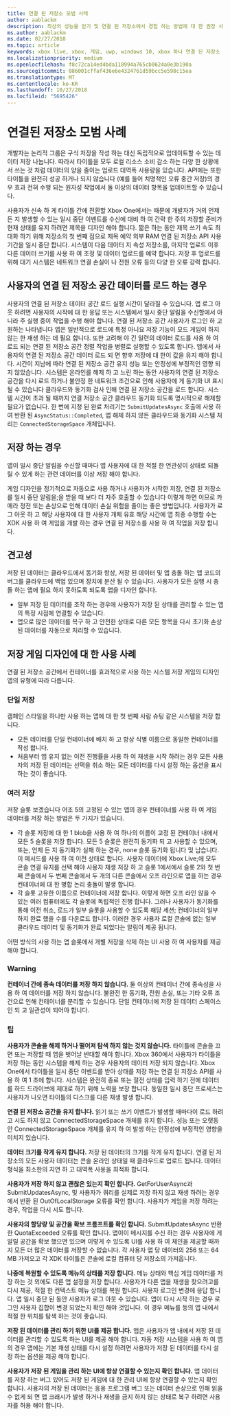 ```yaml
---
title: 연결 된 저장소 모범 사례
author: aablackm
description: 최상의 성능을 얻기 및 연결 된 저장소에서 경험 하는 방법에 대 한 권장 사항
ms.author: aablackm
ms.date: 02/27/2018
ms.topic: article
keywords: xbox live, xbox, 게임, uwp, windows 10, xbox 하나 연결 된 저장소
ms.localizationpriority: medium
ms.openlocfilehash: f8c72ca14ed4bda118994a765cb0624a0e3b190a
ms.sourcegitcommit: 086001cffaf436e6e4324761d59bcc5e598c15ea
ms.translationtype: MT
ms.contentlocale: ko-KR
ms.lasthandoff: 10/27/2018
ms.locfileid: "5695426"
---
```

# <a name="connected-storage-best-practices"></a>연결된 저장소 모범 사례

개발자는 논리적 그룹은 구식 저장을 작성 하는 대신 독립적으로 업데이트할 수 있는 데이터 저장 나눕니다. 따라서 타이틀을 모두 로컬 리소스 소비 감소 하는 다양 한 상황에서 쓰는 것 처럼 데이터의 양을 줄이는 업로드 대역폭 사용량을 있습니다. API에는 또한 타이틀을 완전히 성공 하거나 되지 않습니다 (예를 들어 치명적인 오류 중간 저장)의 경우 효과 전혀 수행 되는 원자성 작업에서 둘 이상의 데이터 항목을 업데이트할 수 있습니다.

사용자가 신속 하 게 타이틀 간에 전환할 Xbox One에서는 때문에 개발자가 거의 언제 든 지 발생할 수 있는 일시 중단 이벤트를 수신에 대비 하 여 간략 한 주의 저장할 준비가 현재 상태를 유지 하려면 제목을 디자인 해야 합니다. 짧은 하는 동안 제목 쓰기 속도 최대화 하기 위해 저장소의 첫 번째 점으로 제목 예약 외부 RAM 연결 된 저장소 API 사용 기간을 일시 중단 합니다. 시스템이 다음 데이터 지 속성 저장소를, 마지막 업로드 이후 다른 데이터 쓰기를 사용 하 여 조정 및 데이터 업로드를 예약 합니다. 저장 후 업로드를 위해 대기 시스템은 네트워크 연결 손실이 나 전원 오류 등의 다양 한 오류 강력 합니다.

## <a name="when-to-load-a-users-connected-storage-space-data"></a>사용자의 연결 된 저장소 공간 데이터를 로드 하는 경우

사용자의 연결 된 저장소 데이터 공간 로드 실행 시간이 달라질 수 있습니다. 앱 로그 아웃 하려면 사용자의 시작에 대 한 응답 또는 시스템에서 일시 중단 알림을 수신할에서 아니라 주 실행 중이 작업을 수행 해야 합니다.
연결 된 저장소 공간 사용자가 로그인 하 고 원하는 나타냅니다 앱은 일반적으로 로드에 특정 아니요 저장 기능이 모드 게임이 하지 않는 한 재생 하는 데 필요 합니다. 또한 고려해 야 긴 일련의 데이터 로드를 사용 하 여 로드 되는 연결 된 저장소 공간 정렬 작업을 병렬로 실행할 수 있도록 합니다.
앱에서 사용자의 연결 된 저장소 공간 데이터 로드 되 면 향후 저장에 대 한이 값을 유지 해야 합니다. 시간이 지남에 따라 연결 된 저장소 공간 유지 성능 또는 안정성에 부정적인 영향 되지 않았습니다. 시스템은 온라인를 해제 하 고 느린 하는 동안 사용자의 연결 된 저장소 공간을 다시 로드 하거나 불안정 한 네트워크 조건으로 인해 사용자에 게 동기화 UI 표시 될 수 있습니다 클라우드와 동기화 검사 인해 연결 된 저장소 공간을 로드 합니다. 시스템 시간이 초과 될 때까지 연결 저장소 공간 클라우드 동기화 되도록 명시적으로 해제할 필요가 없습니다. 한 번에 지정 된 완료 처리기는 `SubmitUpdatesAsync` 호출에 사용 하 여 반환 된 `AsyncStatus::Completed`, 앱 해제 하지 않든 클라우드와 동기화 시스템 처리는 `ConnectedStorageSpace` 개체입니다.

## <a name="when-to-save"></a>저장 하는 경우

앱이 일시 중단 알림을 수신할 때마다 앱 사용자에 대 한 적절 한 연관성이 상태로 되돌릴 수 있게 하는 관련 데이터를 이상 저장 해야 합니다.

게임 디자인을 정기적으로 자동으로 사용 하거나 사용자가 시작한 저장, 연결 된 저장소를 일시 중단 알림을;을 받을 때 보다 더 자주 호출할 수 있습니다 이렇게 하면 이므로 카메라 정전 또는 손상으로 인해 데이터 손실 위험을 줄이는 좋은 방법입니다.
사용자가 로그 아웃 하 고 해당 사용자에 대 한 사용자 개체 유효 해당 시간에 앱 최종 수행할 수는 XDK 사용 하 여 게임을 개발 하는 경우 연결 된 저장소를 사용 하 여 작업을 저장 합니다.

## <a name="robustness"></a>견고성

저장 된 데이터는 클라우드에서 동기화 항상, 저장 된 데이터 및 앱 충돌 하는 앱 코드의 버그를 클라우드에 백업 있으며 장치에 분산 될 수 있습니다. 사용자가 모든 실행 시 충돌 하는 앱에 필요 하지 못하도록 되도록 앱을 디자인 합니다.

-   일부 저장 된 데이터를 조작 하는 경우에 사용자가 저장 된 상태를 관리할 수 있는 앱의 특정 시점에 연결할 수 있습니다.
-   앱으로 많은 데이터를 복구 하 고 안전한 상태로 다른 모든 항목을 다시 초기화 손상 된 데이터를 자동으로 처리할 수 있습니다.

## <a name="use-cases-for-save-game-designs"></a>저장 게임 디자인에 대 한 사용 사례

연결 된 저장소 공간에서 컨테이너를 효과적으로 사용 하는 시스템 저장 게임의 디자인 앱의 유형에 따라 다릅니다.

### <a name="single-save"></a>단일 저장

캠페인 스타일을 하나만 사용 하는 앱에 대 한 첫 번째 사람 슈팅 같은 시스템을 저장 합니다.

-   모든 데이터를 단일 컨테이너에 배치 하 고 항상 식별 이름으로 동일한 컨테이너를 작성 합니다.
-   처음부터 앱 유지 없는 이전 진행률을 사용 하 여 재생을 시작 하려는 경우 모든 사용자의 저장 된 데이터는 선택을 취소 하는 모든 데이터를 다시 설정 하는 옵션을 표시 하는 것이 좋습니다.

### <a name="multiple-saves"></a>여러 저장

저장 슬롯 보겠습니다 어조 5의 고정된 수 있는 앱의 경우 컨테이너를 사용 하 여 게임 데이터를 저장 하는 방법은 두 가지가 있습니다.

-   각 슬롯 저장에 대 한 1 blob을 사용 하 여 하나의 이름이 고정 된 컨테이너 내에서 모든 5 슬롯을 저장 합니다. 모든 5 슬롯은 완전히 동기화 되 고 사용할 수 있으며, 또는, 언제 든 지 동기화가 실패 하는 경우, none 슬롯 동기화 됩니다 및 남습니다.이 메서드를 사용 하 여 이전 상태로 합니다. 사용자 데이터에 Xbox Live;에 모두 콘솔 연결 유지를 선택 해야 사용자 재생 저장 하 고 슬롯 1에서에서 슬롯 2와 첫 번째 콘솔에서 두 번째 콘솔에서 두 개의 다른 콘솔에서 오프 라인으로 앱을 하는 경우 컨테이너에 대 한 병합 논리 충돌이 발생 합니다.
-   각 슬롯 고유한 이름으로 컨테이너에 저장 합니다. 이렇게 하면 오프 라인 않을 수 있는 여러 컴퓨터에도 각 슬롯에 독립적인 진행 합니다. 그러나 사용자가 동기화를 통해 이전 취소, 로드가 일부 슬롯을 사용할 수 있도록 해당 세션; 컨테이너의 일부 하지 완료 했을 수를 다운로드 합니다. 이러한 경우 사용자 로컬 콘솔에 없는 일부 클라우드 데이터 및 동기화가 완료 되었다는 알림이 제공 됩니다.

어떤 방식의 사용 하는 앱 슬롯에서 개별 저장을 삭제 하는 UI 사용 하 여 사용자를 제공 해야 합니다.

### <a name="warning"></a>Warning

**컨테이너 간에 종속 데이터를 저장 하지 않습니다.** 둘 이상의 컨테이너 간에 종속성을 사용 하 여 데이터를 저장 하지 않습니다. 불완전 한 동기화, 전원 손실, 또는 기타 오류 조건으로 인해 컨테이너를 분리할 수 있습니다. 단일 컨테이너에 저장 된 데이터 스페이스인 되 고 일관성이 되어야 합니다.

### <a name="tips"></a>팁

**사용자가 콘솔을 해제 하거나 떨어져 탐색 하지 않는 것지 않습니다.** 타이틀에 콘솔을 끄면 또는 저장할 때 앱을 벗어날 반대할 해야 합니다. Xbox 360에서 사용자가 타이틀을 저장 하는 동안 시스템을 해제 하는 경우 사용자의 데이터 저장 되지 않습니다. Xbox One에서 타이틀을 일시 중단 이벤트를 받아 상태를 저장 하는 연결 된 저장소 API를 사용 하 여 1 초에 합니다. 시스템은 완전히 종료 또는 절전 상태를 입력 하기 전에 데이터를 하드 드라이브에 제대로 하기 위해 노력을 보장 합니다. 동일한 일시 중단 프로세스는 사용자가 나오면 타이틀의 디스크를 다른 재생 발생 합니다.

**연결 된 저장소 공간을 유지 합니다.** 읽기 또는 쓰기 이벤트가 발생할 때마다이 로드 하려고 시도 하지 않고 ConnectedStorageSpace 개체를 유지 합니다. 성능 또는 오랫동안 ConnectedStorageSpace 개체를 유지 하 여 발생 하는 안정성에 부정적인 영향을 미치지 있습니다.

**데이터 크기를 작게 유지 합니다.** 저장 된 데이터의 크기를 작게 유지 합니다. 연결 된 저장소의 모든 사용자 데이터는 콘솔 온라인 상태일 때 클라우드로 업로드 됩니다. 데이터 형식을 최소한의 지연 하 고 대역폭 사용을 최적화 합니다.

**사용자가 저장 하지 않고 괜찮은 있는지 확인 합니다.** GetForUserAsync과 SubmitUpdatesAsync, 및 사용자가 쿼리를 실제로 저장 하지 않고 재생 하려는 경우에서 반환 된 OutOfLocalStorage 오류를 확인 합니다. 사용자가 게임을 저장 하려는 경우, 작업을 다시 시도 합니다.

**사용자의 할당량 및 공간을 확보 프롬프트를 확인 합니다.** SubmitUpdatesAsync 반환한 QuotaExceeded 오류를 확인 합니다. 앱이이 메시지를 수신 하는 경우 사용자에 게 알릴 공간을 확보 했으면 있으며 이렇게 수 있도록 UI를 사용 하 여 체인을 제공할 때까지 모든 더 많은 데이터를 저장할 수 없습니다. 각 사용자 앱 당 데이터의 256 또는 64 MB 가져오고 각 XDK 타이틀은 콘솔에 로컬 컴퓨터 당 저장소의 가져옵니다.

**나중에 복원할 수 있도록 메뉴의 상태를 저장 합니다.** 메뉴 상태와 핵심 게임 데이터를 저장 하는 것 외에도 다른 앱 설정을 저장 합니다. 사용자가 다른 앱을 재생을 찾으려고를 다시 제공, 적절 한 컨텍스트 메뉴 상태를 복원 합니다.
사용자 로그인 변경에 응답 합니다. 앱 일시 중단 된 동안 사용자가 로그 아웃 수 있습니다. 앱이 다시 시작 하는 경우 로그인 사용자 집합이 변경 되었는지 확인 해야 것입니다. 이 경우 메뉴를 등의 앱 내에서 적절 한 위치를 탐색 하는 것이 좋습니다.

**저장 된 데이터를 관리 하기 위한 UI를 제공 합니다.** 앱은 사용자가 앱 내에서 저장 된 데이터를 관리할 수 있도록 하는 UI를 제공 해야 합니다. 자동 저장 시스템을 사용 하 여 앱의 경우 앱에는 기본 재생 상태를 다시 설정 하려면 사용자가 저장 된 데이터를 다시 설정 하는 옵션을 제공 해야 합니다.

**사용자가 저장 된 게임을 관리 하는 UI에 항상 연결할 수 있는지 확인 합니다.** 앱 데이터를 저장 하는 버그 있어도 저장 된 게임에 대 한 관리 UI에 항상 연결할 수 있는지 확인 합니다. 사용자의 저장 된 데이터는 응용 프로그램 버그 또는 데이터 손상으로 인해 읽을 수 없게 되 면 앱 크래시가 발생 하거나 재생을 금지 하지 않는 상태로 복구 하려면 사용자를 허용 해야 합니다.